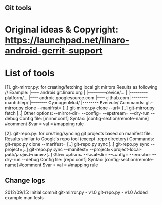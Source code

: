 
Git tools
---------------

# Original ideas & Copyright: https://launchpad.net/linaro-android-gerrit-support
# List of tools
  
  [1]. git-mirror.py: for creating/fetching local git mirrors
       Results as following
            <mirror-root-dir>/<remote-url>/<project-path>
       Example:
            <mirror-root-dir>
                  |---- android.git.linaro.org
                  |                  |---------device/...
                  |                  |---------platform/...
                  |---- android.googlesource.com
                  |---- github.com
                              |-------- manhthiep/
                              |-------- CyanogenMod/
                              |-------- Evervolv/
       Commands:
            git-mirror.py clone --manifest=<manifest-file> [..]
            git-mirror.py clone --url=<project-url> [..]
            git-mirror.py fetch [..]
       Other options:
            --mirror-dir=<mirror-dir> 
            --config=<config-file>
            --upstream=<upstream-url>
            --dry-run
            --debug
       Config file: [mirror.conf]
            Syntax:
                 [config-section/remote-name]
                 #comment
                 $var = val
                 <src-path> = <local-path> #mapping rule

   [2]. git-repo.py: for creating/syncing git projects based on manifest file.
        Results similar to Google's repo tool (except .repo directory)
        Commands:
            git-repo.py clone --manifest=<manifest-file> [..]
            git-repo.py sync [..]
            git-repo.py sync --project=<project-local-path>[..]
            git-repo.py sync --manifest=<manifest-file> --project=<project-local-path/project-name>[..]
        Other options:
            --local-dir=<local-dir>
            --config=<config-file>
            --remote=<remote-url>
            --dry-run
            --debug
        Config file: [repo.conf]
            Syntax:
                 [config-section/remote-name]
                 #comment
                 $var = val
                 <src-path> = <local-path> #mapping rule

Change logs
---------------
2012/09/15: Initial commit
            git-mirror.py - v1.0
            git-repo.py - v1.0
            Added example manifests


 

